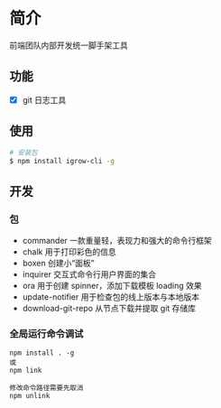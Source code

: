 # 简介

前端团队内部开发统一脚手架工具

## 功能

-   [x] git 日志工具

## 使用

```bash
# 安装包
$ npm install igrow-cli -g
```

## 开发

### 包

-   commander 一款重量轻，表现力和强大的命令行框架
-   chalk 用于打印彩色的信息
-   boxen 创建小“面板”
-   inquirer 交互式命令行用户界面的集合
-   ora 用于创建 spinner，添加下载模板 loading 效果
-   update-notifier 用于检查包的线上版本与本地版本
-   download-git-repo 从节点下载并提取 git 存储库

### 全局运行命令调试

```
npm install . -g
或
npm link

修改命令路径需要先取消
npm unlink
```
